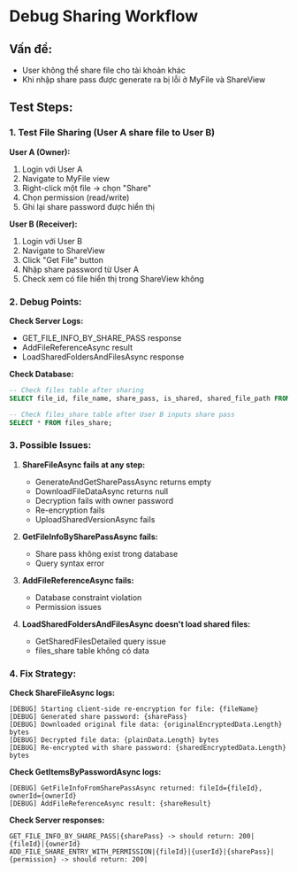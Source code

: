 # Debug Sharing Workflow

## Vấn đề:
- User không thể share file cho tài khoản khác
- Khi nhập share pass được generate ra bị lỗi ở MyFile và ShareView

## Test Steps:

### 1. Test File Sharing (User A share file to User B)

**User A (Owner):**
1. Login với User A
2. Navigate to MyFile view
3. Right-click một file -> chọn "Share"
4. Chọn permission (read/write)
5. Ghi lại share password được hiển thị

**User B (Receiver):**
1. Login với User B  
2. Navigate to ShareView
3. Click "Get File" button
4. Nhập share password từ User A
5. Check xem có file hiển thị trong ShareView không

### 2. Debug Points:

**Check Server Logs:**
- GET_FILE_INFO_BY_SHARE_PASS response
- AddFileReferenceAsync result
- LoadSharedFoldersAndFilesAsync response

**Check Database:**
```sql
-- Check files table after sharing
SELECT file_id, file_name, share_pass, is_shared, shared_file_path FROM files WHERE is_shared = 1;

-- Check files_share table after User B inputs share pass
SELECT * FROM files_share;
```

### 3. Possible Issues:

1. **ShareFileAsync fails at any step:**
   - GenerateAndGetSharePassAsync returns empty
   - DownloadFileDataAsync returns null
   - Decryption fails with owner password
   - Re-encryption fails 
   - UploadSharedVersionAsync fails

2. **GetFileInfoBySharePassAsync fails:**
   - Share pass không exist trong database
   - Query syntax error

3. **AddFileReferenceAsync fails:**
   - Database constraint violation
   - Permission issues

4. **LoadSharedFoldersAndFilesAsync doesn't load shared files:**
   - GetSharedFilesDetailed query issue
   - files_share table không có data

### 4. Fix Strategy:

**Check ShareFileAsync logs:**
```
[DEBUG] Starting client-side re-encryption for file: {fileName}
[DEBUG] Generated share password: {sharePass}
[DEBUG] Downloaded original file data: {originalEncryptedData.Length} bytes
[DEBUG] Decrypted file data: {plainData.Length} bytes
[DEBUG] Re-encrypted with share password: {sharedEncryptedData.Length} bytes
```

**Check GetItemsByPasswordAsync logs:**
```
[DEBUG] GetFileInfoFromSharePassAsync returned: fileId={fileId}, ownerId={ownerId}
[DEBUG] AddFileReferenceAsync result: {shareResult}
```

**Check Server responses:**
```
GET_FILE_INFO_BY_SHARE_PASS|{sharePass} -> should return: 200|{fileId}|{ownerId}
ADD_FILE_SHARE_ENTRY_WITH_PERMISSION|{fileId}|{userId}|{sharePass}|{permission} -> should return: 200|
``` 